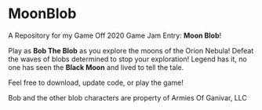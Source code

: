 # MoonBlob
A Repository for my Game Off 2020 Game Jam Entry: <b>Moon Blob</b>!

Play as <b>Bob The Blob</b> as you explore the moons of the Orion Nebula! Defeat the waves of blobs determined to stop your exploration! Legend has it, no one has seen the <b>Black Moon</b> and lived to tell the tale.

Feel free to download, update code, or play the game! 

Bob and the other blob characters are property of Armies Of Ganivar, LLC
